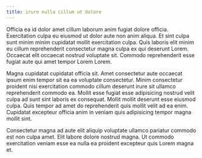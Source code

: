 ```yaml
---
title: irure nulla cillum ut dolore
---
```


Officia ea id dolor amet cillum laborum anim fugiat dolore officia. Exercitation culpa eu eiusmod ut dolor aute non anim aliqua. Et sint culpa sunt minim minim cupidatat mollit exercitation culpa. Quis laboris elit minim eu cillum reprehenderit consectetur magna culpa ex qui deserunt Lorem. Occaecat elit occaecat nostrud voluptate sit. Commodo reprehenderit esse fugiat aute qui amet tempor Lorem Lorem.

Magna cupidatat cupidatat officia sit. Amet consectetur aute occaecat ipsum enim tempor sit ea ea voluptate consectetur. Minim consectetur proident nisi exercitation commodo cillum deserunt irure sit ullamco reprehenderit commodo ea. Mollit esse fugiat esse adipisicing nostrud velit culpa ad sunt sint laboris ex consequat. Mollit mollit deserunt esse eiusmod culpa. Quis tempor ad amet do reprehenderit quis mollit velit ad ea enim. Cupidatat excepteur officia anim in veniam quis adipisicing tempor magna mollit sint.

Consectetur magna ad aute elit aliquip voluptate ullamco pariatur commodo est non culpa amet. Elit labore dolore nostrud magna. Ut commodo exercitation veniam esse ea nulla ea proident excepteur quis Lorem magna et.